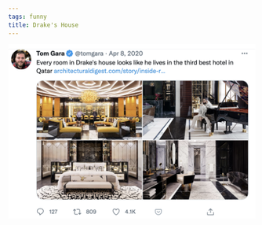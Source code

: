 ```yaml
---
tags: funny
title: Drake's House
---
```


![drake.png](https://raw.githubusercontent.com/muneer78/muneer78.github.io/master/images/drake.png)
